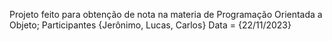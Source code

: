 Projeto feito para obtenção de nota na materia de Programação Orientada a Objeto;
Participantes {Jerônimo, Lucas, Carlos}
Data = {22/11/2023}
